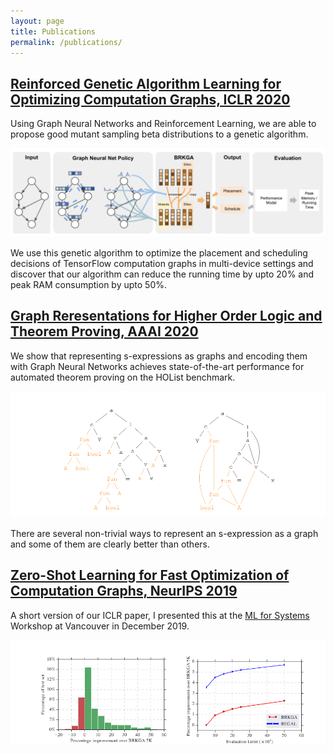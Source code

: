 ```yaml
---
layout: page
title: Publications
permalink: /publications/
---
```


## [Reinforced Genetic Algorithm Learning for Optimizing Computation Graphs, ICLR 2020](https://arxiv.org/pdf/1905.02494.pdf)

Using Graph Neural Networks and Reinforcement Learning, we are able to propose 
good mutant sampling beta distributions to a genetic algorithm.

![ICLR 2020](/assets/images/ICLR_2020.png)

We use this genetic algorithm to optimize the placement and scheduling decisions
of TensorFlow computation graphs in multi-device settings and discover that our 
algorithm can reduce the running time by upto 20% and peak RAM consumption by 
upto 50%.

## [Graph Reresentations for Higher Order Logic and Theorem Proving, AAAI 2020](https://arxiv.org/pdf/1905.10006.pdf)

We show that representing s-expressions as graphs and encoding them with Graph
Neural Networks achieves state-of-the-art performance for automated theorem 
proving on the HOList benchmark.

![AAAI 2020](/assets/images/AAAI_2020.png)

There are several non-trivial ways to represent an s-expression as a graph and
some of them are clearly better than others.

## [Zero-Shot Learning for Fast Optimization of Computation Graphs, NeurIPS 2019](http://mlforsystems.org/assets/papers/neurips2019/zero_shot_paliwal_2019.pdf)

A short version of our ICLR paper, I presented this at the [ML for Systems](http://mlforsystems.org)
 Workshop at Vancouver in December 2019.

![NeurIPS 2019](/assets/images/NeurIPS_2019.png)
